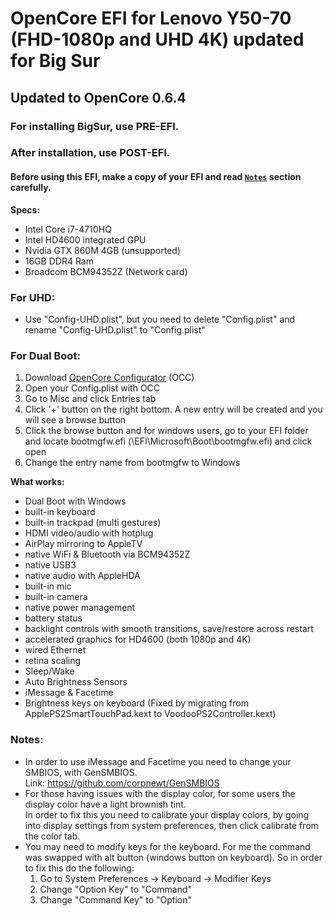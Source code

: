 # OpenCore EFI for Lenovo Y50-70 (FHD-1080p and UHD 4K) updated for Big Sur
## Updated to OpenCore 0.6.4

### For installing BigSur, use PRE-EFI.
### After installation, use POST-EFI.

#### Before using this EFI, make a copy of your EFI and read [`Notes`](#Notes) section carefully.

**Specs:**
  - Intel Core i7-4710HQ
  - Intel HD4600 integrated GPU
  - Nvidia GTX 860M 4GB (unsupported)
  - 16GB DDR4 Ram
  - Broadcom BCM94352Z (Network card)
  
  
  
  ### For UHD:
  - Use "Config-UHD.plist", but you need to delete "Config.plist" and rename "Config-UHD.plist" to "Config.plist"
  
  
  ### For Dual Boot:
  
 1. Download  [OpenCore Configurator](https://mackie100projects.altervista.org/download-opencore-configurator) (OCC) 
 2. Open your Config.plist with OCC
 3. Go to Misc and click Entries tab
 4. Click '+' button on the right bottom. A new entry will be created and you will see a browse button
 5. Click the browse button and for windows users, go to your EFI folder  and locate bootmgfw.efi  (\EFI\Microsoft\Boot\bootmgfw.efi) and click open
 6. Change the entry name from bootmgfw to Windows

  

 
 **What works:**
 
 - Dual Boot with Windows
 - built-in keyboard
 - built-in trackpad (multi gestures)
 - HDMI video/audio with hotplug
 - AirPlay mirroring to AppleTV
 - native WiFi & Bluetooth via BCM94352Z
 - native USB3
 - native audio with AppleHDA
 - built-in mic
 - built-in camera
 - native power management
 - battery status
 - backlight controls with smooth transitions, save/restore across restart
 - accelerated graphics for HD4600 (both 1080p and 4K)
 - wired Ethernet
 - retina scaling
 - Sleep/Wake
 - Auto Brightness Sensors
 - iMessage & Facetime
 - Brightness keys on keyboard (Fixed by migrating from ApplePS2SmartTouchPad.kext to VoodooPS2Controller.kext)



### Notes: 
- In order to use iMessage and Facetime you need to change your SMBIOS, with GenSMBIOS.<br>
Link: https://github.com/corpnewt/GenSMBIOS <br>
- For those having issues with the display color, for some users the display color have a light brownish tint. <br>
In order to fix this you need to calibrate your display colors, by going into display settings from system preferences, then click calibrate from the color tab. <br>
- You may need to modify keys for the keyboard. For me the command was swapped with alt button (windows button on keyboard). So in order to fix this do the following: <br>
  1. Go to System Preferences -> Keyboard -> Modifier Keys <br>
  2. Change "Option Key" to "Command" <br>
  3. Change  "Command Key" to "Option" <br>

